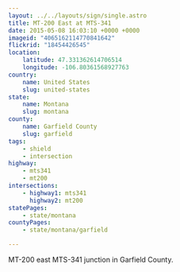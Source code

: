 ```yaml
---
layout: ../../layouts/sign/single.astro
title: MT-200 East at MTS-341
date: 2015-05-08 16:03:10 +0000 +0000
imageid: "4065162114770841642"
flickrid: "18454426545"
location:
    latitude: 47.331362614706514
    longitude: -106.80361568927763
country:
    name: United States
    slug: united-states
state:
    name: Montana
    slug: montana
county:
    name: Garfield County
    slug: garfield
tags:
    - shield
    - intersection
highway:
    - mts341
    - mt200
intersections:
    - highway1: mts341
      highway2: mt200
statePages:
    - state/montana
countyPages:
    - state/montana/garfield

---
```

MT-200 east MTS-341 junction in Garfield County.